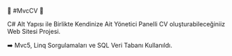 :high_brightness:	#MvcCV :high_brightness:	

C# Alt Yapısı ile Birlikte Kendinize Ait Yönetici Panelli CV oluşturabileceğiniiz Web Sitesi Projesi.

:arrow_right: Mvc5, Linq Sorgulamaları ve SQL Veri Tabanı Kullanıldı.


